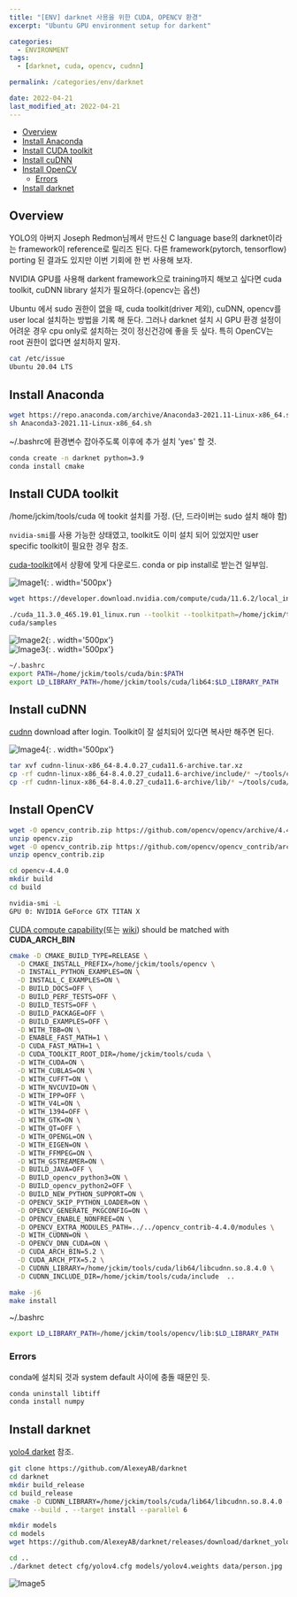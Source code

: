 ```yaml
---
title: "[ENV] darknet 사용을 위한 CUDA, OPENCV 환경"
excerpt: "Ubuntu GPU environment setup for darkent"

categories:
  - ENVIRONMENT
tags:
  - [darknet, cuda, opencv, cudnn]

permalink: /categories/env/darknet

date: 2022-04-21
last_modified_at: 2022-04-21
---
```


- [Overview](#overview)
- [Install Anaconda](#install-anaconda)
- [Install CUDA toolkit](#install-cuda-toolkit)
- [Install cuDNN](#install-cudnn)
- [Install OpenCV](#install-opencv)
  - [Errors](#errors)
- [Install darknet](#install-darknet)

## Overview
YOLO의 아버지 Joseph Redmon님께서 만드신 C language base의 darknet이라는 framework이 reference로 릴리즈 된다. 다른 framework(pytorch, tensorflow) porting 된 결과도 있지만 이번 기회에 한 번 사용해 보자.  

NVIDIA GPU를 사용해 darkent framework으로 training까지 해보고 싶다면 cuda toolkit, cuDNN library 설치가 필요하다.(opencv는 옵션)  

Ubuntu 에서 sudo 권한이 없을 때, cuda toolkit(driver 제외), cuDNN, opencv를 user local 설치하는 방법을 기록 해 둔다. 그러나 darknet 설치 시 GPU 환경 설정이 어려운 경우 cpu only로 설치하는 것이 정신건강에 좋을 듯 싶다. 특히 OpenCV는 root 권한이 없다면 설치하지 말자.

```bash
cat /etc/issue
Ubuntu 20.04 LTS
```

## Install Anaconda
```bash
wget https://repo.anaconda.com/archive/Anaconda3-2021.11-Linux-x86_64.sh
sh Anaconda3-2021.11-Linux-x86_64.sh
```
~/.bashrc에 환경변수 잡아주도록 이후에 추가 설치 'yes' 할 것.

```bash
conda create -n darknet python=3.9
conda install cmake
```

## Install CUDA toolkit
/home/jckim/tools/cuda 에 tookit 설치를 가정.
(단, 드라이버는 sudo 설치 해야 함)

`nvidia-smi`를 사용 가능한 상태였고, toolkit도 이미 설치 되어 있었지만 user specific toolkit이 필요한 경우 참조.

[cuda-toolkit](hhtps://developer.nvidia.com/cuda-downloads)에서 상황에 맞게 다운로드.
conda or pip install로 받는건 일부임.

![Image1](/assets/images/darknet/darknet-image-1.png){: . width='500px'}  
```bash
wget https://developer.download.nvidia.com/compute/cuda/11.6.2/local_installers/cuda_11.6.2_510.47.03_linux.run

./cuda_11.3.0_465.19.01_linux.run --toolkit --toolkitpath=/home/jckim/tools/cuda --samples --samplespath=/home/jckim/tools/
cuda/samples
```

![Image2](/assets/images/darknet/darknet-image-2.png){: . width='500px'}  
![Image3](/assets/images/darknet/darknet-image-3.png){: . width='500px'}  

```bash
~/.bashrc
export PATH=/home/jckim/tools/cuda/bin:$PATH
export LD_LIBRARY_PATH=/home/jckim/tools/cuda/lib64:$LD_LIBRARY_PATH
```

## Install cuDNN
[cudnn](https://developer.nvidia.com/rdp/cudnn-download) download after login. Toolkit이 잘 설치되어 있다면 복사만 해주면 된다.

![Image4](/assets/images/darknet/darknet-image-4.png){: . width='500px'}  

```bash
tar xvf cudnn-linux-x86_64-8.4.0.27_cuda11.6-archive.tar.xz
cp -rf cudnn-linux-x86_64-8.4.0.27_cuda11.6-archive/include/* ~/tools/cuda/include
cp -rf cudnn-linux-x86_64-8.4.0.27_cuda11.6-archive/lib/* ~/tools/cuda/lib64
```

## Install OpenCV

```bash
wget -O opencv_contrib.zip https://github.com/opencv/opencv/archive/4.4.0.zip
unzip opencv.zip
wget -O opencv_contrib.zip https://github.com/opencv/opencv_contrib/archive/4.4.0.zip
unzip opencv_contrib.zip

cd opencv-4.4.0
mkdir build
cd build
```

```bash
nvidia-smi -L
GPU 0: NVIDIA GeForce GTX TITAN X
```
[CUDA compute capability](https://developer.nvidia.com/cuda-gpus)(또는 [wiki](https://en.wikipedia.org/wiki/CUDA)) should be matched with **CUDA_ARCH_BIN**

```bash
cmake -D CMAKE_BUILD_TYPE=RELEASE \
  -D CMAKE_INSTALL_PREFIX=/home/jckim/tools/opencv \
  -D INSTALL_PYTHON_EXAMPLES=ON \
  -D INSTALL_C_EXAMPLES=ON \
  -D BUILD_DOCS=OFF \
  -D BUILD_PERF_TESTS=OFF \
  -D BUILD_TESTS=OFF \
  -D BUILD_PACKAGE=OFF \
  -D BUILD_EXAMPLES=OFF \
  -D WITH_TBB=ON \
  -D ENABLE_FAST_MATH=1 \
  -D CUDA_FAST_MATH=1 \
  -D CUDA_TOOLKIT_ROOT_DIR=/home/jckim/tools/cuda \
  -D WITH_CUDA=ON \
  -D WITH_CUBLAS=ON \
  -D WITH_CUFFT=ON \
  -D WITH_NVCUVID=ON \
  -D WITH_IPP=OFF \
  -D WITH_V4L=ON \
  -D WITH_1394=OFF \
  -D WITH_GTK=ON \
  -D WITH_QT=OFF \
  -D WITH_OPENGL=ON \
  -D WITH_EIGEN=ON \
  -D WITH_FFMPEG=ON \
  -D WITH_GSTREAMER=ON \
  -D BUILD_JAVA=OFF \
  -D BUILD_opencv_python3=ON \
  -D BUILD_opencv_python2=OFF \
  -D BUILD_NEW_PYTHON_SUPPORT=ON \
  -D OPENCV_SKIP_PYTHON_LOADER=ON \
  -D OPENCV_GENERATE_PKGCONFIG=ON \
  -D OPENCV_ENABLE_NONFREE=ON \
  -D OPENCV_EXTRA_MODULES_PATH=../../opencv_contrib-4.4.0/modules \
  -D WITH_CUDNN=ON \
  -D OPENCV_DNN_CUDA=ON \
  -D CUDA_ARCH_BIN=5.2 \
  -D CUDA_ARCH_PTX=5.2 \
  -D CUDNN_LIBRARY=/home/jckim/tools/cuda/lib64/libcudnn.so.8.4.0 \
  -D CUDNN_INCLUDE_DIR=/home/jckim/tools/cuda/include  ..
```

```bash
make -j6
make install
```

~/.bashrc
```bash
export LD_LIBRARY_PATH=/home/jckim/tools/opencv/lib:$LD_LIBRARY_PATH
```

### Errors  
conda에 설치되 것과 system default 사이에 충돌 때문인 듯.
```bash
conda uninstall libtiff
conda install numpy
```

## Install darknet
[yolo4 darket](https://github.com/AlexeyAB/darknet) 참조.
```bash
git clone https://github.com/AlexeyAB/darknet
cd darknet
mkdir build_release
cd build_release
cmake -D CUDNN_LIBRARY=/home/jckim/tools/cuda/lib64/libcudnn.so.8.4.0 -D CUDNN_INCLUDE_DIR=/home/jckim/tools/cuda/include ..
cmake --build . --target install --parallel 6
```


```bash
mkdir models
cd models
wget https://github.com/AlexeyAB/darknet/releases/download/darknet_yolo_v3_optimal/yolov4.weights

cd ..
./darknet detect cfg/yolov4.cfg models/yolov4.weights data/person.jpg
```
![Image5](/assets/images/darknet/darknet-image-5.png)